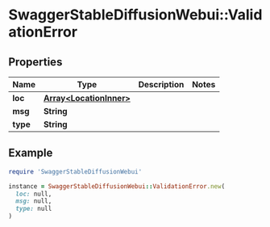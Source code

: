 # SwaggerStableDiffusionWebui::ValidationError

## Properties

| Name | Type | Description | Notes |
| ---- | ---- | ----------- | ----- |
| **loc** | [**Array&lt;LocationInner&gt;**](LocationInner.md) |  |  |
| **msg** | **String** |  |  |
| **type** | **String** |  |  |

## Example

```ruby
require 'SwaggerStableDiffusionWebui'

instance = SwaggerStableDiffusionWebui::ValidationError.new(
  loc: null,
  msg: null,
  type: null
)
```

